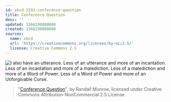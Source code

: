 ```yaml
---
id: xkcd.2191-conference-question
title: Conference Question
desc: ''
updated: 1566198000000
created: 1566198000000
sources:
  name: xkcd
  url: 'https://creativecommons.org/licenses/by-nc/2.5/'
  license: Creative Commons 2.5
---
```

![I also have an utterance. Less of an utterance and more of an incantation. Less of an incantation and more of a malediction. Less of a malediction and more of a Word of Power. Less of a Word of Power and more of an Unforgivable Curse.](https://imgs.xkcd.com/comics/conference_question.png)
> "[Conference Question](https://xkcd.com/2191/)", by Randall Munroe, licensed under Creative Commons Attribution-NonCommercial 2.5 License
